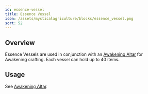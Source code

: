 ```yaml
---
id: essence-vessel
title: Essence Vessel
icon: /assets/mysticalagriculture/blocks/essence_vessel.png
sort: 52
---
```


## Overview

Essence Vessels are used in conjunction with an [Awakening Altar](awakening-altar.md) for Awakening crafting. Each vessel can hold up to 40 items.

## Usage

See [Awakening Altar](awakening-altar.md).
